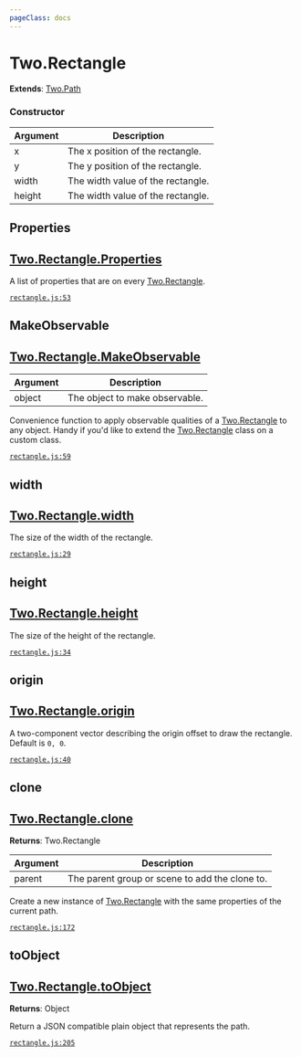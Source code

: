 ```yaml
---
pageClass: docs
---
```


# Two.Rectangle


<div class="extends">

__Extends__: [Two.Path](/docs/path/)

</div>





<div class="meta">
  <custom-button text="Source" type="source" href="https://github.com/jonobr1/two.js/blob/dev/src/shapes/rectangle.js" />
</div>



### Constructor


| Argument | Description |
| ---- | ----------- |
|  x  | The x position of the rectangle. |
|  y  | The y position of the rectangle. |
|  width  | The width value of the rectangle. |
|  height  | The width value of the rectangle. |



<div class="static member ">

## Properties

<h2 class="longname" aria-hidden="true"><a href="#Properties"><span class="prefix">Two.Rectangle.</span><span class="shortname">Properties</span></a></h2>










<div class="properties">

A list of properties that are on every [Two.Rectangle](/docs/rectangle).

</div>








<div class="meta">

  [`rectangle.js:53`](https://github.com/jonobr1/two.js/blob/dev/src/shapes/rectangle.js#L53)

</div>






</div>



<div class="static function ">

## MakeObservable

<h2 class="longname" aria-hidden="true"><a href="#MakeObservable"><span class="prefix">Two.Rectangle.</span><span class="shortname">MakeObservable</span></a></h2>












<div class="params">

| Argument | Description |
| ---- | ----------- |
|  object  | The object to make observable. |
</div>




<div class="description">

Convenience function to apply observable qualities of a [Two.Rectangle](/docs/rectangle) to any object. Handy if you'd like to extend the [Two.Rectangle](/docs/rectangle) class on a custom class.

</div>



<div class="meta">

  [`rectangle.js:59`](https://github.com/jonobr1/two.js/blob/dev/src/shapes/rectangle.js#L59)

</div>






</div>



<div class="instance member ">

## width

<h2 class="longname" aria-hidden="true"><a href="#width"><span class="prefix">Two.Rectangle.</span><span class="shortname">width</span></a></h2>










<div class="properties">

The size of the width of the rectangle.

</div>








<div class="meta">

  [`rectangle.js:29`](https://github.com/jonobr1/two.js/blob/dev/src/shapes/rectangle.js#L29)

</div>






</div>



<div class="instance member ">

## height

<h2 class="longname" aria-hidden="true"><a href="#height"><span class="prefix">Two.Rectangle.</span><span class="shortname">height</span></a></h2>










<div class="properties">

The size of the height of the rectangle.

</div>








<div class="meta">

  [`rectangle.js:34`](https://github.com/jonobr1/two.js/blob/dev/src/shapes/rectangle.js#L34)

</div>






</div>



<div class="instance member ">

## origin

<h2 class="longname" aria-hidden="true"><a href="#origin"><span class="prefix">Two.Rectangle.</span><span class="shortname">origin</span></a></h2>










<div class="properties">

A two-component vector describing the origin offset to draw the rectangle. Default is `0, 0`.

</div>








<div class="meta">

  [`rectangle.js:40`](https://github.com/jonobr1/two.js/blob/dev/src/shapes/rectangle.js#L40)

</div>






</div>



<div class="instance function ">

## clone

<h2 class="longname" aria-hidden="true"><a href="#clone"><span class="prefix">Two.Rectangle.</span><span class="shortname">clone</span></a></h2>




<div class="returns">

__Returns__: Two.Rectangle



</div>









<div class="params">

| Argument | Description |
| ---- | ----------- |
|  parent  | The parent group or scene to add the clone to. |
</div>




<div class="description">

Create a new instance of [Two.Rectangle](/docs/rectangle) with the same properties of the current path.

</div>



<div class="meta">

  [`rectangle.js:172`](https://github.com/jonobr1/two.js/blob/dev/src/shapes/rectangle.js#L172)

</div>






</div>



<div class="instance function ">

## toObject

<h2 class="longname" aria-hidden="true"><a href="#toObject"><span class="prefix">Two.Rectangle.</span><span class="shortname">toObject</span></a></h2>




<div class="returns">

__Returns__: Object



</div>












<div class="description">

Return a JSON compatible plain object that represents the path.

</div>



<div class="meta">

  [`rectangle.js:205`](https://github.com/jonobr1/two.js/blob/dev/src/shapes/rectangle.js#L205)

</div>






</div>



